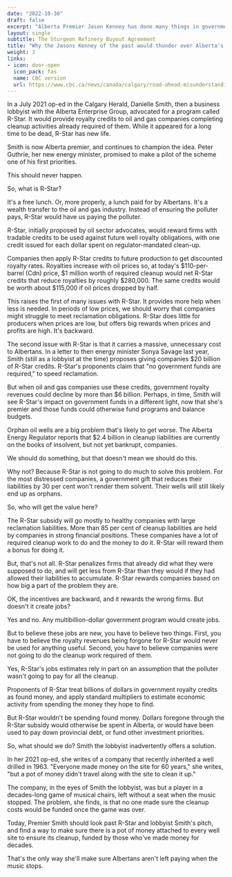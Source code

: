 ```yaml
---
date: "2022-10-30"
draft: false
excerpt: "Alberta Premier Jason Kenney has done many things in government that would come as a great surprise to the Jasons Kenney of the past, but perhaps none so much as the decision to purchase a 50 per cent interest in the Sturgeon Refinery."
layout: single
subtitle: The Sturgeon Refinery Buyout Agreement
title: "Why the Jasons Kenney of the past would thunder over Alberta's 'Bitumen Boondoggle'"
weight: 3
links:
- icon: door-open
  icon_pack: fas
  name: CBC version
  url: https://www.cbc.ca/news/canada/calgary/road-ahead-misunderstanding-vivian-krause-alberta-1.6041661
---
```

In a July 2021 op-ed in the Calgary Herald, Danielle Smith, then a business lobbyist with the Alberta Enterprise Group, advocated for a program called R-Star. It would provide royalty credits to oil and gas companies completing cleanup activities already required of them.
While it appeared for a long time to be dead, R-Star has new life.

Smith is now Alberta premier, and continues to champion the idea. Peter Guthrie, her new energy minister, promised to make a pilot of the scheme one of his first priorities.

This should never happen.

So, what is R-Star?

It's a free lunch. Or, more properly, a lunch paid for by Albertans. It's a wealth transfer to the oil and gas industry. Instead of ensuring the polluter pays, R-Star would have us paying the polluter.

R-Star, initially proposed by oil sector advocates, would reward firms with tradable credits to be used against future well royalty obligations, with one credit issued for each dollar spent on regulator-mandated clean-up.

Companies then apply R-Star credits to future production to get discounted royalty rates. Royalties increase with oil prices so, at today's \$110-per-barrel (Cdn) price, \$1 million worth of required cleanup would net R-Star credits that reduce royalties by roughly \$280,000. The same credits would be worth about \$115,000 if oil prices dropped by half.

This raises the first of many issues with R-Star. It provides more help when less is needed.
In periods of low prices, we should worry that companies might struggle to meet reclamation obligations. R-Star does little for producers when prices are low, but offers big rewards when prices and profits are high. It's backward.

The second issue with R-Star is that it carries a massive, unnecessary cost to Albertans.
In a letter to then energy minister Sonya Savage last year, Smith (still as a lobbyist at the time) proposes giving companies \$20 billion of R-Star credits. R-Star's proponents claim that "no government funds are required," to speed reclamation.

But when oil and gas companies use these credits, government royalty revenues could decline by more than \$6 billion. Perhaps, in time, Smith will see R-Star's impact on government funds in a different light, now that she's premier and those funds could otherwise fund programs and balance budgets.

Orphan oil wells are a big problem that's likely to get worse. The Alberta Energy Regulator reports that \$2.4 billion in cleanup liabilities are currently on the books of insolvent, but not yet bankrupt, companies.

We should do something, but that doesn't mean we should do this.

Why not? Because R-Star is not going to do much to solve this problem. For the most distressed companies, a government gift that reduces their liabilities by 30 per cent won't render them solvent. Their wells will still likely end up as orphans.

So, who will get the value here?

The R-Star subsidy will go mostly to healthy companies with large reclamation liabilities. More than 85 per cent of cleanup liabilities are held by companies in strong financial positions. These companies have a lot of required cleanup work to do and the money to do it. R-Star will reward them a bonus for doing it.

But, that's not all. R-Star penalizes firms that already did what they were supposed to do, and will get less from R-Star than they would if they had allowed their liabilities to accumulate.
R-Star rewards companies based on how big a part of the problem they are.

OK, the incentives are backward, and it rewards the wrong firms. But doesn't it create jobs?

Yes and no. Any multibillion-dollar government program would create jobs.

But to believe these jobs are new, you have to believe two things. First, you have to believe the royalty revenues being forgone for R-Star would never be used for anything useful. Second, you have to believe companies were not going to do the cleanup work required of them.

Yes, R-Star's jobs estimates rely in part on an assumption that the polluter wasn't going to pay for all the cleanup.

Proponents of R-Star treat billions of dollars in government royalty credits as found money, and apply standard multipliers to estimate economic activity from spending the money they hope to find.

But R-Star wouldn't be spending found money. Dollars foregone through the R-Star subsidy would otherwise be spent in Alberta, or would have been used to pay down provincial debt, or fund other investment priorities.

So, what should we do? Smith the lobbyist inadvertently offers a solution.

In her 2021 op-ed, she writes of a company that recently inherited a well drilled in 1963. "Everyone made money on the site for 60 years," she writes, "but a pot of money didn't travel along with the site to clean it up."

The company, in the eyes of Smith the lobbyist, was but a player in a decades-long game of musical chairs, left without a seat when the music stopped. The problem, she finds, is that no one made sure the cleanup costs would be funded once the game was over.

Today, Premier Smith should look past R-Star and lobbyist Smith's pitch, and find a way to make sure there is a pot of money attached to every well site to ensure its cleanup, funded by those who've made money for decades.

That's the only way she'll make sure Albertans aren't left paying when the music stops.
